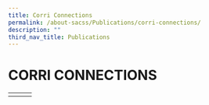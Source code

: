```yaml
---
title: Corri Connections
permalink: /about-sacss/Publications/corri-connections/
description: ""
third_nav_title: Publications
---
```

# CORRI CONNECTIONS

|   |   |   |
|---|---|---|
|   |   |   |